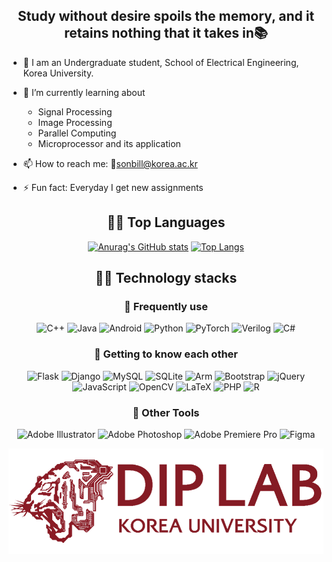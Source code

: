 <div align=center>
   
## Study without desire spoils the memory, and it retains nothing that it takes in📚
<div align=left>
   
- 🔭 I am an Undergraduate student, School of Electrical Engineering, Korea University.
- 🌱 I’m currently learning about
    * Signal Processing
    * Image Processing
    * Parallel Computing
    * Microprocessor and its application
- 📫 How to reach me: 📧sonbill@korea.ac.kr
- ⚡ Fun fact: Everyday I get new assignments
   
   </div>

## 👨‍💻 Top Languages

[![Anurag's GitHub stats](https://github-readme-stats-sigma-five.vercel.app/api?username=BrawnyClover&show_icons=true&theme=radical)](https://github.com/anuraghazra/github-readme-stats)
[![Top Langs](https://github-readme-stats-sigma-five.vercel.app/api/top-langs/?username=BrawnyClover&layout=compact&show_icons=true&theme=radical)](https://github.com/anuraghazra/github-readme-stats)
   
## 👨‍💻 Technology stacks

### 🔭 Frequently use


   ![C++](https://img.shields.io/badge/c++-%2300599C.svg?style=flat&logo=c%2B%2B&logoColor=white)
   ![Java](https://img.shields.io/badge/java-%23ED8B00.svg?style=flat&logo=java&logoColor=white) ![Android](https://img.shields.io/badge/Android-3DDC84?style=flat&logo=android&logoColor=white)
   ![Python](https://img.shields.io/badge/python-3670A0?style=flat&logo=python&logoColor=ffdd54)
   ![PyTorch](https://img.shields.io/badge/PyTorch-%23EE4C2C.svg?style=flat&logo=PyTorch&logoColor=white) 
   ![Verilog](https://img.shields.io/badge/Verilog-%2300599C.svg?style=flat&logo=V&logoColor=white)
   ![C#](https://img.shields.io/badge/c%23-%23239120.svg?style=flat&logo=c-sharp&logoColor=white) 

### 🌱 Getting to know each other

   ![Flask](https://img.shields.io/badge/flask-%23000.svg?style=flat&logo=flask&logoColor=white)
   ![Django](https://img.shields.io/badge/django-%23092E20.svg?style=flat&logo=django&logoColor=white)
   ![MySQL](https://img.shields.io/badge/mysql-%2300f.svg?style=flat&logo=mysql&logoColor=white)
   ![SQLite](https://img.shields.io/badge/sqlite-%2307405e.svg?style=flat&logo=sqlite&logoColor=white)
   ![Arm](https://img.shields.io/badge/arm-%23000.svg?style=flat&logo=arm&logoColor=white)
   ![Bootstrap](https://img.shields.io/badge/bootstrap-%23563D7C.svg?style=flat&logo=bootstrap&logoColor=white)
    ![jQuery](https://img.shields.io/badge/jquery-%230769AD.svg?style=flat&logo=jquery&logoColor=white)
    ![JavaScript](https://img.shields.io/badge/javascript-%23323330.svg?style=flat&logo=javascript&logoColor=%23F7DF1E)
    ![OpenCV](https://img.shields.io/badge/opencv-%23white.svg?style=flat&logo=opencv&logoColor=white)
   	![LaTeX](https://img.shields.io/badge/latex-%23008080.svg?style=flat&logo=latex&logoColor=white)
       ![PHP](https://img.shields.io/badge/php-%23777BB4.svg?style=flat&logo=php&logoColor=white)
       ![R](https://img.shields.io/badge/r-%23276DC3.svg?style=flat&logo=r&logoColor=white)


### 👯 Other Tools
![Adobe Illustrator](https://img.shields.io/badge/Adobe%20illustrator-%23FF9A00.svg?style=flat&logo=adobe%20illustrator&logoColor=white)
![Adobe Photoshop](https://img.shields.io/badge/Adobe%20photoshop-%2331A8FF.svg?style=flat&logo=adobe%20photoshop&logoColor=white)
![Adobe Premiere Pro](https://img.shields.io/badge/Adobe%20Premiere%20Pro-9999FF.svg?style=flat&logo=Adobe%20Premiere%20Pro&logoColor=white)
![Figma](https://img.shields.io/badge/figma-%23F24E1E.svg?style=flat&logo=figma&logoColor=white)

![lab_logo](https://github.com/BrawnyClover/BrawnyClover/blob/main/%EA%B7%B8%EB%A6%BC1.png)


 </div>
<!--
**BrawnyClover/BrawnyClover** is a ✨ _special_ ✨ repository because its `README.md` (this file) appears on your GitHub profile.

Here are some ideas to get you started:

- 🔭 I’m currently working on ...
- 🌱 I’m currently learning ...
- 👯 I’m looking to collaborate on ...
- 🤔 I’m looking for help with ...
- 💬 Ask me about ...
- 📫 How to reach me: ...
- 😄 Pronouns: ...
- ⚡ Fun fact: ...
-->
